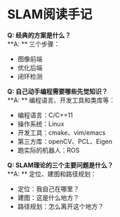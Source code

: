 # SLAM阅读手记

**Q: 经典的方案是什么？**  
**A: ** 三个步骤：  
- 图像前端  
- 优化后端  
- 闭环检测  

**Q: 自己动手编程需要哪些先觉知识？**  
**A: ** 编程语言、开发工具和类库等：  
- 编程语言：C/C++11  
- 操作系统：Linux  
- 开发工具：cmake、vim/emacs  
- 第三方库：openCV、PCL、Eigen  
- 跑实际的机器人：ROS  

**Q: SLAM理论的三个主要问题是什么？**  
**A: ** 定位、建图和路径规划：  
- 定位：我自己在哪里？  
- 建图：这是什么地方？  
- 路径规划：怎么离开这个地方？  
